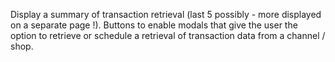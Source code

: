 Display a summary of transaction retrieval (last 5 possibly - more displayed on a separate page !). Buttons to enable modals that give the user the option to retrieve or schedule a retrieval of transaction data from a channel / shop.